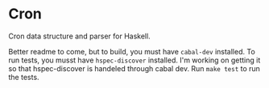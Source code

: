 Cron
====

Cron data structure and parser for Haskell.

Better readme to come, but to build, you must have `cabal-dev` installed. To
run tests, you musst have `hspec-discover` installed. I'm working on getting it
so that hspec-discover is handeled through cabal dev. Run `make test` to run
the tests.
